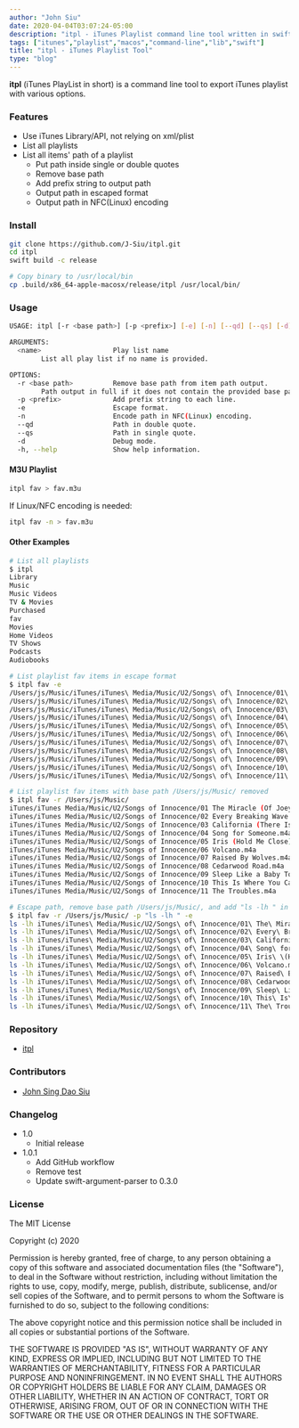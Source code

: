 ```yaml
---
author: "John Siu"
date: 2020-04-04T03:07:24-05:00
description: "itpl - iTunes Playlist command line tool written in swift."
tags: ["itunes","playlist","macos","command-line","lib","swift"]
title: "itpl - iTunes Playlist Tool"
type: "blog"
---
```

__itpl__ (iTunes PlayList in short) is a command line tool to export iTunes playlist with various options.
<!--more-->

### Features

- Use iTunes Library/API, not relying on xml/plist
- List all playlists
- List all items' path of a playlist
  - Put path inside single or double quotes
  - Remove base path
  - Add prefix string to output path
  - Output path in escaped format
  - Output path in NFC(Linux) encoding

### Install

```sh
git clone https://github.com/J-Siu/itpl.git
cd itpl
swift build -c release

# Copy binary to /usr/local/bin
cp .build/x86_64-apple-macosx/release/itpl /usr/local/bin/
```

### Usage

```sh
USAGE: itpl [-r <base path>] [-p <prefix>] [-e] [-n] [--qd] [--qs] [-d] [<name>]

ARGUMENTS:
  <name>                  Play list name
        List all play list if no name is provided.

OPTIONS:
  -r <base path>          Remove base path from item path output.
        Path output in full if it does not contain the provided base path.
  -p <prefix>             Add prefix string to each line.
  -e                      Escape format.
  -n                      Encode path in NFC(Linux) encoding.
  --qd                    Path in double quote.
  --qs                    Path in single quote.
  -d                      Debug mode.
  -h, --help              Show help information.
```

#### M3U Playlist

```sh
itpl fav > fav.m3u
```

If Linux/NFC encoding is needed:

```sh
itpl fav -n > fav.m3u
```

#### Other Examples

```sh
# List all playlists
$ itpl
Library
Music
Music Videos
TV & Movies
Purchased
fav
Movies
Home Videos
TV Shows
Podcasts
Audiobooks
```

```sh
# List playlist fav items in escape format
$ itpl fav -e
/Users/js/Music/iTunes/iTunes\ Media/Music/U2/Songs\ of\ Innocence/01\ The\ Miracle\ \(Of\ Joey\ Ramone\).m4a
/Users/js/Music/iTunes/iTunes\ Media/Music/U2/Songs\ of\ Innocence/02\ Every\ Breaking\ Wave.m4a
/Users/js/Music/iTunes/iTunes\ Media/Music/U2/Songs\ of\ Innocence/03\ California\ \(There\ Is\ No\ End\ to\ Love\).m4a
/Users/js/Music/iTunes/iTunes\ Media/Music/U2/Songs\ of\ Innocence/04\ Song\ for\ Someone.m4a
/Users/js/Music/iTunes/iTunes\ Media/Music/U2/Songs\ of\ Innocence/05\ Iris\ \(Hold\ Me\ Close\).m4a
/Users/js/Music/iTunes/iTunes\ Media/Music/U2/Songs\ of\ Innocence/06\ Volcano.m4a
/Users/js/Music/iTunes/iTunes\ Media/Music/U2/Songs\ of\ Innocence/07\ Raised\ By\ Wolves.m4a
/Users/js/Music/iTunes/iTunes\ Media/Music/U2/Songs\ of\ Innocence/08\ Cedarwood\ Road.m4a
/Users/js/Music/iTunes/iTunes\ Media/Music/U2/Songs\ of\ Innocence/09\ Sleep\ Like\ a\ Baby\ Tonight.m4a
/Users/js/Music/iTunes/iTunes\ Media/Music/U2/Songs\ of\ Innocence/10\ This\ Is\ Where\ You\ Can\ Reach\ Me\ Now.m4a
/Users/js/Music/iTunes/iTunes\ Media/Music/U2/Songs\ of\ Innocence/11\ The\ Troubles.m4a
```

```sh
# List playlist fav items with base path /Users/js/Music/ removed
$ itpl fav -r /Users/js/Music/
iTunes/iTunes Media/Music/U2/Songs of Innocence/01 The Miracle (Of Joey Ramone).m4a
iTunes/iTunes Media/Music/U2/Songs of Innocence/02 Every Breaking Wave.m4a
iTunes/iTunes Media/Music/U2/Songs of Innocence/03 California (There Is No End to Love).m4a
iTunes/iTunes Media/Music/U2/Songs of Innocence/04 Song for Someone.m4a
iTunes/iTunes Media/Music/U2/Songs of Innocence/05 Iris (Hold Me Close).m4a
iTunes/iTunes Media/Music/U2/Songs of Innocence/06 Volcano.m4a
iTunes/iTunes Media/Music/U2/Songs of Innocence/07 Raised By Wolves.m4a
iTunes/iTunes Media/Music/U2/Songs of Innocence/08 Cedarwood Road.m4a
iTunes/iTunes Media/Music/U2/Songs of Innocence/09 Sleep Like a Baby Tonight.m4a
iTunes/iTunes Media/Music/U2/Songs of Innocence/10 This Is Where You Can Reach Me Now.m4a
iTunes/iTunes Media/Music/U2/Songs of Innocence/11 The Troubles.m4a
```

```sh
# Escape path, remove base path /Users/js/Music/, and add "ls -lh " in front
$ itpl fav -r /Users/js/Music/ -p "ls -lh " -e
ls -lh iTunes/iTunes\ Media/Music/U2/Songs\ of\ Innocence/01\ The\ Miracle\ \(Of\ Joey\ Ramone\).m4a
ls -lh iTunes/iTunes\ Media/Music/U2/Songs\ of\ Innocence/02\ Every\ Breaking\ Wave.m4a
ls -lh iTunes/iTunes\ Media/Music/U2/Songs\ of\ Innocence/03\ California\ \(There\ Is\ No\ End\ to\ Love\).m4a
ls -lh iTunes/iTunes\ Media/Music/U2/Songs\ of\ Innocence/04\ Song\ for\ Someone.m4a
ls -lh iTunes/iTunes\ Media/Music/U2/Songs\ of\ Innocence/05\ Iris\ \(Hold\ Me\ Close\).m4a
ls -lh iTunes/iTunes\ Media/Music/U2/Songs\ of\ Innocence/06\ Volcano.m4a
ls -lh iTunes/iTunes\ Media/Music/U2/Songs\ of\ Innocence/07\ Raised\ By\ Wolves.m4a
ls -lh iTunes/iTunes\ Media/Music/U2/Songs\ of\ Innocence/08\ Cedarwood\ Road.m4a
ls -lh iTunes/iTunes\ Media/Music/U2/Songs\ of\ Innocence/09\ Sleep\ Like\ a\ Baby\ Tonight.m4a
ls -lh iTunes/iTunes\ Media/Music/U2/Songs\ of\ Innocence/10\ This\ Is\ Where\ You\ Can\ Reach\ Me\ Now.m4a
ls -lh iTunes/iTunes\ Media/Music/U2/Songs\ of\ Innocence/11\ The\ Troubles.m4a
```

### Repository

- [itpl](//github.com/J-Siu/itpl)

### Contributors

- [John Sing Dao Siu](//github.com/J-Siu)

### Changelog

- 1.0
  - Initial release
- 1.0.1
  - Add GitHub workflow
  - Remove test
  - Update swift-argument-parser to 0.3.0

### License

The MIT License

Copyright (c) 2020

Permission is hereby granted, free of charge, to any person obtaining a copy of this software and associated documentation files (the "Software"), to deal in the Software without restriction, including without limitation the rights to use, copy, modify, merge, publish, distribute, sublicense, and/or sell copies of the Software, and to permit persons to whom the Software is furnished to do so, subject to the following conditions:

The above copyright notice and this permission notice shall be included in all copies or substantial portions of the Software.

THE SOFTWARE IS PROVIDED "AS IS", WITHOUT WARRANTY OF ANY KIND, EXPRESS OR IMPLIED, INCLUDING BUT NOT LIMITED TO THE WARRANTIES OF MERCHANTABILITY, FITNESS FOR A PARTICULAR PURPOSE AND NONINFRINGEMENT. IN NO EVENT SHALL THE AUTHORS OR COPYRIGHT HOLDERS BE LIABLE FOR ANY CLAIM, DAMAGES OR OTHER LIABILITY, WHETHER IN AN ACTION OF CONTRACT, TORT OR OTHERWISE, ARISING FROM, OUT OF OR IN CONNECTION WITH THE SOFTWARE OR THE USE OR OTHER DEALINGS IN THE SOFTWARE.
